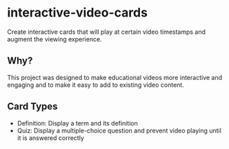 # interactive-video-cards
Create interactive cards that will play at certain video timestamps and augment the viewing experience.

## Why?
This project was designed to make educational videos more interactive and engaging and to make it easy to add to existing video content.

## Card Types
* Definition: Display a term and its definition
* Quiz: Display a multiple-choice question and prevent video playing until it is answered correctly
